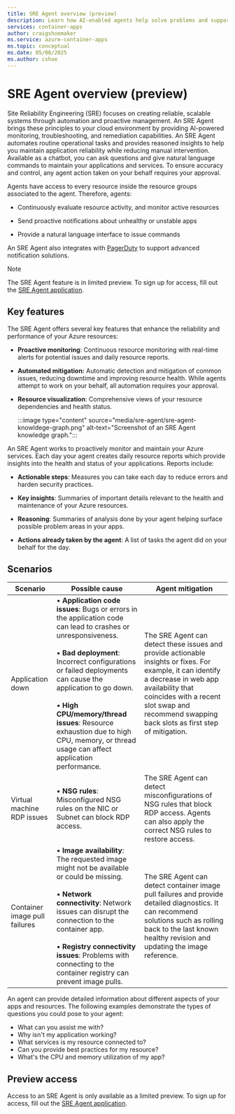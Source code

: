 ```yaml
---
title: SRE Agent overview (preview)
description: Learn how AI-enabled agents help solve problems and support resilient and self-healing systems on your behalf.
services: container-apps
author: craigshoemaker
ms.service: azure-container-apps
ms.topic: conceptual
ms.date: 05/08/2025
ms.author: cshoe
---
```


# SRE Agent overview (preview)

Site Reliability Engineering (SRE) focuses on creating reliable, scalable systems through automation and proactive management. An SRE Agent brings these principles to your cloud environment by providing AI-powered monitoring, troubleshooting, and remediation capabilities. An SRE Agent automates routine operational tasks and provides reasoned insights to help you maintain application reliability while reducing manual intervention. Available as a chatbot, you can ask questions and give natural language commands to maintain your applications and services. To ensure accuracy and control, any agent action taken on your behalf requires your approval.

Agents have access to every resource inside the resource groups associated to the agent. Therefore, agents:

- Continuously evaluate resource activity, and monitor active resources

- Send proactive notifications about unhealthy or unstable apps

- Provide a natural language interface to issue commands

An SRE Agent also integrates with [PagerDuty](https://www.pagerduty.com/) to support advanced notification solutions.

> [!NOTE]
> The SRE Agent feature is in limited preview. To sign up for access, fill out the [SRE Agent application](https://go.microsoft.com/fwlink/?linkid=2319540).

## Key features

The SRE Agent offers several key features that enhance the reliability and performance of your Azure resources:

- **Proactive monitoring**: Continuous resource monitoring with real-time alerts for potential issues and daily resource reports.

- **Automated mitigation:** Automatic detection and mitigation of common issues, reducing downtime and improving resource health. While agents attempt to work on your behalf, all automation requires your approval.

- **Resource visualization**: Comprehensive views of your resource dependencies and health status.

    :::image type="content" source="media/sre-agent/sre-agent-knowldege-graph.png" alt-text="Screenshot of an SRE Agent knowledge graph.":::

An SRE Agent works to proactively monitor and maintain your Azure services. Each day your agent creates daily resource reports which provide insights into the health and status of your applications. Reports include:

- **Actionable steps**: Measures you can take each day to reduce errors and harden security practices.

- **Key insights**: Summaries of important details relevant to the health and maintenance of your Azure resources.

- **Reasoning**: Summaries of analysis done by your agent helping surface possible problem areas in your apps.

- **Actions already taken by the agent**: A list of tasks the agent did on your behalf for the day.

## Scenarios

| Scenario | Possible cause | Agent mitigation |
|---|---|---|
| Application down | ▪ **Application code issues**: Bugs or errors in the application code can lead to crashes or unresponsiveness.<br><br>▪ **Bad deployment**: Incorrect configurations or failed deployments can cause the application to go down.<br><br>▪ **High CPU/memory/thread issues**: Resource exhaustion due to high CPU, memory, or thread usage can affect application performance. | The SRE Agent can detect these issues and provide actionable insights or fixes. For example, it can identify a decrease in web app availability that coincides with a recent slot swap and recommend swapping back slots as first step of mitigation. |
| Virtual machine RDP issues | ▪ **NSG rules**: Misconfigured NSG rules on the NIC or Subnet can block RDP access. | The SRE Agent can detect misconfigurations of NSG rules that block RDP access. Agents can also apply the correct NSG rules to restore access. |
| Container image pull failures | ▪ **Image availability**: The requested image might not be available or could be missing.<br><br>▪ **Network connectivity**: Network issues can disrupt the connection to the container app.<br><br>▪ **Registry connectivity issues**: Problems with connecting to the container registry can prevent image pulls. | The SRE Agent can detect container image pull failures and provide detailed diagnostics. It can recommend solutions such as rolling back to the last known healthy revision and updating the image reference. |

An agent can provide detailed information about different aspects of your apps and resources. The following examples demonstrate the types of questions you could pose to your agent:

- What can you assist me with?
- Why isn't my application working?
- What services is my resource connected to?
- Can you provide best practices for my resource?
- What's the CPU and memory utilization of my app?

## Preview access

Access to an SRE Agent is only available as a limited preview. To sign up for access, fill out the [SRE Agent application](https://go.microsoft.com/fwlink/?linkid=2319540).
